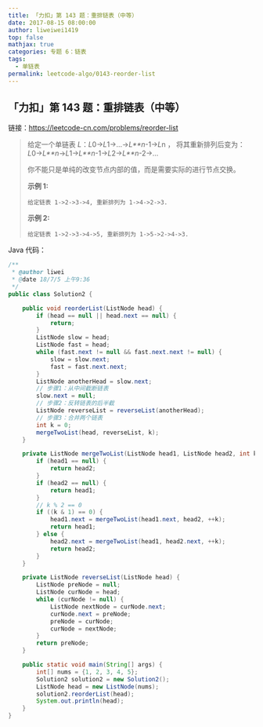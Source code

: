 ```yaml
---
title: 「力扣」第 143 题：重排链表（中等）
date: 2017-08-15 08:00:00
author: liweiwei1419
top: false
mathjax: true
categories: 专题 6：链表
tags:
  - 单链表
permalink: leetcode-algo/0143-reorder-list
---
```


## 「力扣」第 143 题：重排链表（中等）

链接：https://leetcode-cn.com/problems/reorder-list

> 给定一个单链表 *L*：*L*0→*L*1→…→*L**n*-1→*L*n ，
> 将其重新排列后变为： *L*0→*L**n*→*L*1→*L**n*-1→*L*2→*L**n*-2→…
>
> 你不能只是单纯的改变节点内部的值，而是需要实际的进行节点交换。
>
> **示例 1:**
>
> ```
> 给定链表 1->2->3->4, 重新排列为 1->4->2->3.
> ```
>
> **示例 2:**
>
> ```
> 给定链表 1->2->3->4->5, 重新排列为 1->5->2->4->3.
> ```

Java 代码：

```java
/**
 * @author liwei
 * @date 18/7/5 上午9:36
 */
public class Solution2 {

    public void reorderList(ListNode head) {
        if (head == null || head.next == null) {
            return;
        }
        ListNode slow = head;
        ListNode fast = head;
        while (fast.next != null && fast.next.next != null) {
            slow = slow.next;
            fast = fast.next.next;
        }
        ListNode anotherHead = slow.next;
        // 步骤1：从中间截断链表
        slow.next = null;
        // 步骤2：反转链表的后半截
        ListNode reverseList = reverseList(anotherHead);
        // 步骤3：合并两个链表
        int k = 0;
        mergeTwoList(head, reverseList, k);
    }

    private ListNode mergeTwoList(ListNode head1, ListNode head2, int k) {
        if (head1 == null) {
            return head2;
        }
        if (head2 == null) {
            return head1;
        }
        // k % 2 == 0
        if ((k & 1) == 0) {
            head1.next = mergeTwoList(head1.next, head2, ++k);
            return head1;
        } else {
            head2.next = mergeTwoList(head1, head2.next, ++k);
            return head2;
        }
    }

    private ListNode reverseList(ListNode head) {
        ListNode preNode = null;
        ListNode curNode = head;
        while (curNode != null) {
            ListNode nextNode = curNode.next;
            curNode.next = preNode;
            preNode = curNode;
            curNode = nextNode;
        }
        return preNode;
    }

    public static void main(String[] args) {
        int[] nums = {1, 2, 3, 4, 5};
        Solution2 solution2 = new Solution2();
        ListNode head = new ListNode(nums);
        solution2.reorderList(head);
        System.out.println(head);
    }
}
```



